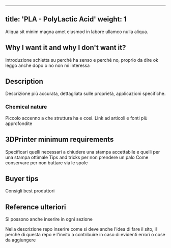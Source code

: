 <!-- TITLE: Material Acronym - Capitalized Polymer Name -->
---
title: 'PLA - PolyLactic Acid'
weight: 1
---

<!-- brief material descriptions-->
Aliqua sit minim magna amet eiusmod in labore ullamco nulla aliqua.

## Why I want it and why I don't want it?

Introduzione schietta su perché ha senso e perché no, proprio da dire ok leggo anche dopo o no non mi interessa

## Description

Descrizione più accurata, dettagliata sulle proprietà, applicazioni specifiche.

### Chemical nature

Piccolo accenno a che struttura ha e cosi.
Link ad articoli e fonti più approfondite  

## 3DPrinter minimum requirements

Specificari quelli necessari a chiudere una stampa accettabile e quelli per una stampa ottimale
Tips and tricks per non prendere un palo
Come conservare per non buttare via le spole

## Buyer tips

Consigli best produttori

## Reference ulteriori

Si possono anche inserire in ogni sezione

Nella descrizione repo inserire come si deve anche l'idea di fare il sito, il perché di questa repo e l'invito a contribuire in caso di evidenti errori o cose da aggiungere
